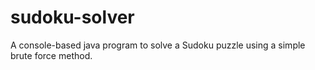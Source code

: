 # sudoku-solver
A console-based java program to solve a Sudoku puzzle using a simple brute force method.

